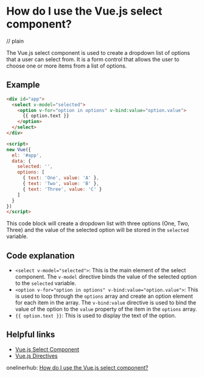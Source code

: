 # How do I use the Vue.js select component?
// plain

The Vue.js select component is used to create a dropdown list of options that a user can select from. It is a form control that allows the user to choose one or more items from a list of options.

## Example

```html
<div id="app">
  <select v-model="selected">
    <option v-for="option in options" v-bind:value="option.value">
      {{ option.text }}
    </option>
  </select>
</div>

<script>
new Vue({
  el: '#app',
  data: {
    selected: '',
    options: [
      { text: 'One', value: 'A' },
      { text: 'Two', value: 'B' },
      { text: 'Three', value: 'C' }
    ]
  }
})
</script>
```

This code block will create a dropdown list with three options (One, Two, Three) and the value of the selected option will be stored in the `selected` variable.

## Code explanation

* `<select v-model="selected">`: This is the main element of the select component. The `v-model` directive binds the value of the selected option to the `selected` variable.
* `<option v-for="option in options" v-bind:value="option.value">`: This is used to loop through the `options` array and create an option element for each item in the array. The `v-bind:value` directive is used to bind the value of the option to the `value` property of the item in the `options` array.
* `{{ option.text }}`: This is used to display the text of the option.

## Helpful links
* [Vue.js Select Component](https://vuejs.org/v2/guide/forms.html#Select)
* [Vue.js Directives](https://vuejs.org/v2/guide/syntax.html#Directives)

onelinerhub: [How do I use the Vue.js select component?](https://onelinerhub.com/vue.js/how-do-i-use-the-vue-js-select-component)